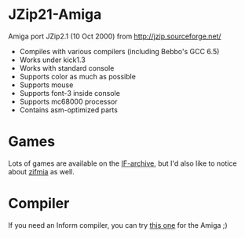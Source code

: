 # JZip21-Amiga
Amiga port JZip2.1 (10 Oct 2000) from http://jzip.sourceforge.net/

* Compiles with various compilers (including Bebbo's GCC 6.5)
* Works under kick1.3
* Works with standard console
* Supports color as much as possible
* Supports mouse
* Supports font-3 inside console
* Supports mc68000 processor
* Contains asm-optimized parts

# Games

Lots of games are available on the [IF-archive](https://www.ifarchive.org/indexes/if-archive/), but I'd also like to notice about [zifmia](https://github.com/jeffnyman/zifmia) as well.

# Compiler 

If you need an Inform compiler, you can try [this one](https://github.com/Samuel-DEVULDER/Inform6-Amiga) for the Amiga ;)
